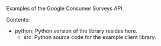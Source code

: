 Examples of the Google Consumer Surveys API.

Contents:

- python: Python version of the library resides here.
  - src: Python source code for the example client library.
